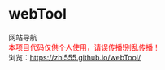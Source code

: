 # webTool
网站导航
<br />
<span style="color: red;">本项目代码仅供个人使用，请误传播!别乱传播！</span><br />
浏览：https://zhi555.github.io/webTool/
